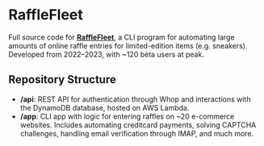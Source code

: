 # RaffleFleet

Full source code for [**RaffleFleet**](https://x.com/RaffleFleet), a CLI program for automating large amounts of online raffle entries for limited-edition items (e.g. sneakers). Developed from 2022–2023, with ~120 bèta users at peak.

## Repository Structure
- **/api**: REST API for authentication through Whop and interactions with the DynamoDB database, hosted on AWS Lambda.
- **/app**: CLI app with logic for entering raffles on ~20 e-commerce websites. Includes automating creditcard payments, solving CAPTCHA challenges, handling email verification through IMAP, and much more.
